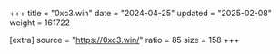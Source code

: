 +++
title = "0xc3.win"
date = "2024-04-25"
updated = "2025-02-08"
weight = 161722

[extra]
source = "https://0xc3.win/"
ratio = 85
size = 158
+++
